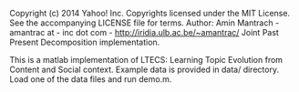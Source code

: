 Copyright (c) 2014 Yahoo! Inc. Copyrights licensed under the MIT License. See the accompanying LICENSE file for terms. 
Author: Amin Mantrach - amantrac at - inc dot com - http://iridia.ulb.ac.be/~amantrac/ Joint Past Present Decomposition implementation.

This is a matlab implementation of LTECS: Learning Topic Evolution from Content and Social context.
Example data is provided in data/ directory.  Load one of the data files and run demo.m.

